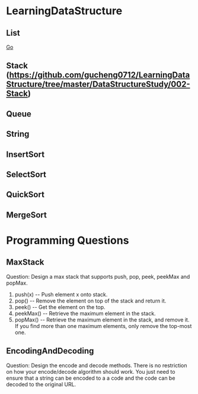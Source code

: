 # LearningDataStructure

## List
[Go](https://github.com/gucheng0712/LearningDataStructure/tree/master/DataStructureStudy/001-List)

## Stack (https://github.com/gucheng0712/LearningDataStructure/tree/master/DataStructureStudy/002-Stack)

## Queue

## String

## InsertSort

## SelectSort

## QuickSort

## MergeSort

# Programming Questions
## MaxStack
    
Question: Design a max stack that supports push, pop, peek, peekMax and popMax.

1. push(x) -- Push element x onto stack.
2. pop() -- Remove the element on top of the stack and return it.
3. peek() -- Get the element on the top.
4. peekMax() -- Retrieve the maximum element in the stack.
5. popMax() -- Retrieve the maximum element in the stack, and remove it. If you find more than one maximum elements, only remove the top-most one.

## EncodingAndDecoding

Question: Design the encode and decode methods. There is no restriction on how your encode/decode algorithm should work. You just need to ensure that a string can be encoded to a a code and the code can be decoded to the original URL.
